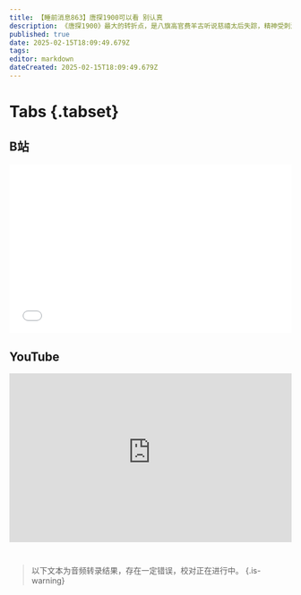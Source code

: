 ```yaml
---
title: 【睡前消息863】唐探1900可以看 别认真
description: 《唐探1900》最大的转折点，是八旗高官费羊古听说慈禧太后失踪，精神受刺激，和部下瞬间转变立场，要支持国民革命。一分钟之前，密探团队还在活埋革命党，忽然就拔刀砍向盟友，牺牲自己的生命，支持革命党的起义。这个热血场面代表了电影的主要卖点，也暴露了电影的主要弱点。
published: true
date: 2025-02-15T18:09:49.679Z
tags: 
editor: markdown
dateCreated: 2025-02-15T18:09:49.679Z
---
```


# Tabs {.tabset}
## B站
<div style="position: relative; padding: 30% 45%;">
<iframe style="position: absolute; width: 100%; height: 100%; left: 0; top: 0;" src="//player.bilibili.com/player.html?&bvid=BV1HMKMewEVM&page=1&as_wide=1&high_quality=1&danmaku=1&autoplay=0" scrolling="no" border="0" frameborder="no" framespacing="0" allowfullscreen="true"></iframe>
</div>

<!--  睡前消息的西瓜视频账号仍处于禁言状态，暂时将其从模板中注释
## 西瓜视频
<div style="position: relative; padding: 30% 45%;">
<iframe style="position: absolute; top: 50%; left: 50%; transform: translate(-50%, -50%); width: 80%; height: 100%;" frameborder="0" src="https://www.ixigua.com/iframe/西瓜视频ID?autoplay=0" referrerpolicy="unsafe-url" allowfullscreen></iframe>
</div>
-->

## YouTube
<div style="position: relative; padding: 30% 45%;">
<iframe style="position: absolute; top: 0; left: 0; width: 100%; height: 100%;" src="https://www.youtube-nocookie.com/embed/YouTubeVID" title="YouTube video player" frameborder="0" allow="accelerometer; autoplay; clipboard-write; encrypted-media; gyroscope; picture-in-picture" allowfullscreen="true"></iframe>
</div>
  
# 

> 以下文本为音频转录结果，存在一定错误，校对正在进行中。
{.is-warning}

